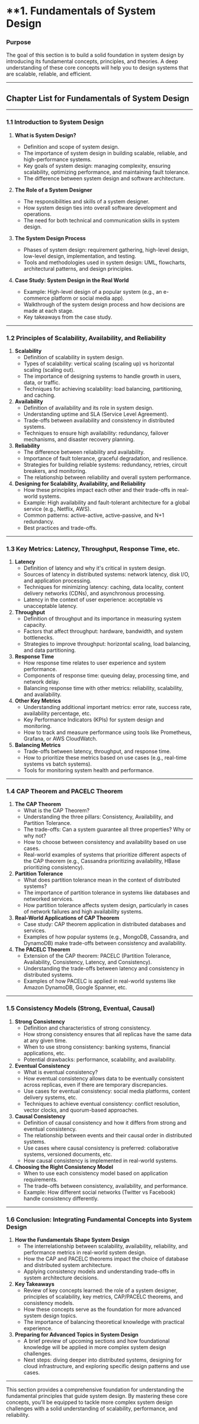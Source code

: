 # **1. Fundamentals of System Design 

### **Purpose**

The goal of this section is to build a solid foundation in system design by introducing its fundamental concepts, principles, and theories. A deep understanding of these core concepts will help you to design systems that are scalable, reliable, and efficient.

---

## **Chapter List for Fundamentals of System Design**

---

### **1.1 Introduction to System Design**

1. **What is System Design?**
    - Definition and scope of system design.
    - The importance of system design in building scalable, reliable, and high-performance systems.
    - Key goals of system design: managing complexity, ensuring scalability, optimizing performance, and maintaining fault tolerance.
    - The difference between system design and software architecture.

2. **The Role of a System Designer**
    - The responsibilities and skills of a system designer.
    - How system design ties into overall software development and operations.
    - The need for both technical and communication skills in system design.
3. **The System Design Process**
    - Phases of system design: requirement gathering, high-level design, low-level design, implementation, and testing.
    - Tools and methodologies used in system design: UML, flowcharts, architectural patterns, and design principles.
4. **Case Study: System Design in the Real World**
    - Example: High-level design of a popular system (e.g., an e-commerce platform or social media app).
    - Walkthrough of the system design process and how decisions are made at each stage.
    - Key takeaways from the case study.

---

### **1.2 Principles of Scalability, Availability, and Reliability**

1. **Scalability**
    - Definition of scalability in system design.
    - Types of scalability: vertical scaling (scaling up) vs horizontal scaling (scaling out).
    - The importance of designing systems to handle growth in users, data, or traffic.
    - Techniques for achieving scalability: load balancing, partitioning, and caching.
2. **Availability**
    - Definition of availability and its role in system design.
    - Understanding uptime and SLA (Service Level Agreement).
    - Trade-offs between availability and consistency in distributed systems.
    - Techniques to ensure high availability: redundancy, failover mechanisms, and disaster recovery planning.
3. **Reliability**
    - The difference between reliability and availability.
    - Importance of fault tolerance, graceful degradation, and resilience.
    - Strategies for building reliable systems: redundancy, retries, circuit breakers, and monitoring.
    - The relationship between reliability and overall system performance.
4. **Designing for Scalability, Availability, and Reliability**
    - How these principles impact each other and their trade-offs in real-world systems.
    - Example: High availability and fault-tolerant architecture for a global service (e.g., Netflix, AWS).
    - Common patterns: active-active, active-passive, and N+1 redundancy.
    - Best practices and trade-offs.

---

### **1.3 Key Metrics: Latency, Throughput, Response Time, etc.**

1. **Latency**
    - Definition of latency and why it's critical in system design.
    - Sources of latency in distributed systems: network latency, disk I/O, and application processing.
    - Techniques for minimizing latency: caching, data locality, content delivery networks (CDNs), and asynchronous processing.
    - Latency in the context of user experience: acceptable vs unacceptable latency.
2. **Throughput**
    - Definition of throughput and its importance in measuring system capacity.
    - Factors that affect throughput: hardware, bandwidth, and system bottlenecks.
    - Strategies to improve throughput: horizontal scaling, load balancing, and data partitioning.
3. **Response Time**
    - How response time relates to user experience and system performance.
    - Components of response time: queuing delay, processing time, and network delay.
    - Balancing response time with other metrics: reliability, scalability, and availability.
4. **Other Key Metrics**
    - Understanding additional important metrics: error rate, success rate, availability percentage, etc.
    - Key Performance Indicators (KPIs) for system design and monitoring.
    - How to track and measure performance using tools like Prometheus, Grafana, or AWS CloudWatch.
5. **Balancing Metrics**
    - Trade-offs between latency, throughput, and response time.
    - How to prioritize these metrics based on use cases (e.g., real-time systems vs batch systems).
    - Tools for monitoring system health and performance.

---

### **1.4 CAP Theorem and PACELC Theorem**

1. **The CAP Theorem**
    - What is the CAP Theorem?
    - Understanding the three pillars: Consistency, Availability, and Partition Tolerance.
    - The trade-offs: Can a system guarantee all three properties? Why or why not?
    - How to choose between consistency and availability based on use cases.
    - Real-world examples of systems that prioritize different aspects of the CAP theorem (e.g., Cassandra prioritizing availability, HBase prioritizing consistency).
2. **Partition Tolerance**
    - What does partition tolerance mean in the context of distributed systems?
    - The importance of partition tolerance in systems like databases and networked services.
    - How partition tolerance affects system design, particularly in cases of network failures and high availability systems.
3. **Real-World Applications of CAP Theorem**
    - Case study: CAP theorem application in distributed databases and services.
    - Examples of how popular systems (e.g., MongoDB, Cassandra, and DynamoDB) make trade-offs between consistency and availability.
4. **The PACELC Theorem**
    - Extension of the CAP theorem: PACELC (Partition Tolerance, Availability, Consistency, Latency, and Consistency).
    - Understanding the trade-offs between latency and consistency in distributed systems.
    - Examples of how PACELC is applied in real-world systems like Amazon DynamoDB, Google Spanner, etc.

---

### **1.5 Consistency Models (Strong, Eventual, Causal)**

1. **Strong Consistency**
    - Definition and characteristics of strong consistency.
    - How strong consistency ensures that all replicas have the same data at any given time.
    - When to use strong consistency: banking systems, financial applications, etc.
    - Potential drawbacks: performance, scalability, and availability.
2. **Eventual Consistency**
    - What is eventual consistency?
    - How eventual consistency allows data to be eventually consistent across replicas, even if there are temporary discrepancies.
    - Use cases for eventual consistency: social media platforms, content delivery systems, etc.
    - Techniques to achieve eventual consistency: conflict resolution, vector clocks, and quorum-based approaches.
3. **Causal Consistency**
    - Definition of causal consistency and how it differs from strong and eventual consistency.
    - The relationship between events and their causal order in distributed systems.
    - Use cases where causal consistency is preferred: collaborative systems, versioned documents, etc.
    - How causal consistency is implemented in real-world systems.
4. **Choosing the Right Consistency Model**
    - When to use each consistency model based on application requirements.
    - The trade-offs between consistency, availability, and performance.
    - Example: How different social networks (Twitter vs Facebook) handle consistency differently.

---

### **1.6 Conclusion: Integrating Fundamental Concepts into System Design**

1. **How the Fundamentals Shape System Design**
    - The interrelationship between scalability, availability, reliability, and performance metrics in real-world system design.
    - How the CAP and PACELC theorems impact the choice of database and distributed system architecture.
    - Applying consistency models and understanding trade-offs in system architecture decisions.
2. **Key Takeaways**
    - Review of key concepts learned: the role of a system designer, principles of scalability, key metrics, CAP/PACELC theorems, and consistency models.
    - How these concepts serve as the foundation for more advanced system design topics.
    - The importance of balancing theoretical knowledge with practical experience.
3. **Preparing for Advanced Topics in System Design**
    - A brief preview of upcoming sections and how foundational knowledge will be applied in more complex system design challenges.
    -  Next steps: diving deeper into distributed systems, designing for cloud infrastructure, and exploring specific design patterns and use cases.

---

This section provides a comprehensive foundation for understanding the fundamental principles that guide system design. By mastering these core concepts, you'll be equipped to tackle more complex system design challenges with a solid understanding of scalability, performance, and reliability.
